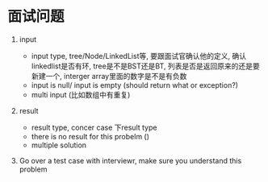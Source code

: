 # 面试问题
1. input
	- input type, tree/Node/LinkedList等, 要跟面试官确认他的定义, 确认linkedlist是否有环, tree是不是BST还是BT, 列表是否是返回原来的还是要新建一个, interger array里面的数字是不是有负数
	- input is null/ input is empty (should return what or exception?)
	- multi input (比如数组中有重复)	
2. result
	- result type, concer case 下result type
	- there is no result for this probelm () 
	- multiple solution

3. Go over a test case with interviewr, make sure you understand this problem